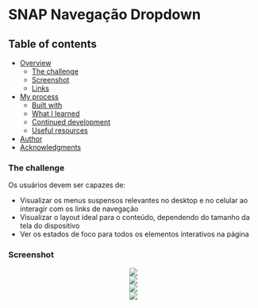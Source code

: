 # SNAP Navegação Dropdown

## Table of contents

- [Overview](#overview)
  - [The challenge](#the-challenge)
  - [Screenshot](#screenshot)
  - [Links](#links)
- [My process](#my-process)
  - [Built with](#built-with)
  - [What I learned](#what-i-learned)
  - [Continued development](#continued-development)
  - [Useful resources](#useful-resources)
- [Author](#author)
- [Acknowledgments](#acknowledgments)

### The challenge
Os usuários devem ser capazes de:

- Visualizar os menus suspensos relevantes no desktop e no celular ao interagir com os links de navegação
- Visualizar o layout ideal para o conteúdo, dependendo do tamanho da tela do dispositivo
- Ver os estados de foco para todos os elementos interativos na página

### Screenshot
<div align="center">
  <img src="https://user-images.githubusercontent.com/92189897/184259061-8675c792-6fd5-4d8e-818a-013e1536e7c8.png" />
</div>
<div align="center">
  <img src="https://user-images.githubusercontent.com/92189897/184259065-b04cf26b-4ab7-4230-a290-5faaa06e3cb2.png" />
</div>
<div align="center">
  <img src="https://user-images.githubusercontent.com/92189897/184259066-d2510936-a154-45e9-a5be-abeba8550a0f.png" />
</div>
<div align="center">
  <img src="https://user-images.githubusercontent.com/92189897/184259069-761db332-8c9b-4dad-adaa-5620ec210054.png" />
</div>

